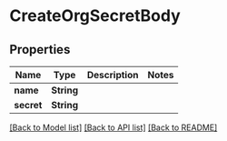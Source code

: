 # CreateOrgSecretBody

## Properties

Name | Type | Description | Notes
------------ | ------------- | ------------- | -------------
**name** | **String** |  | 
**secret** | **String** |  | 

[[Back to Model list]](../README.md#documentation-for-models) [[Back to API list]](../README.md#documentation-for-api-endpoints) [[Back to README]](../README.md)


